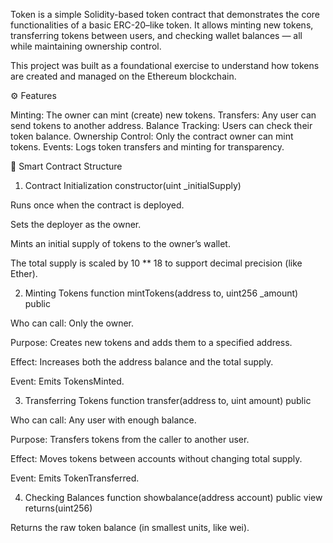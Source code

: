 Token is a simple Solidity-based token contract that demonstrates the core functionalities of a basic ERC-20–like token.
It allows minting new tokens, transferring tokens between users, and checking wallet balances — all while maintaining ownership control.

This project was built as a foundational exercise to understand how tokens are created and managed on the Ethereum blockchain.

⚙️ Features

 Minting: The owner can mint (create) new tokens.
 Transfers: Any user can send tokens to another address.
 Balance Tracking: Users can check their token balance.
 Ownership Control: Only the contract owner can mint tokens.
 Events: Logs token transfers and minting for transparency.

🧱 Smart Contract Structure
1. Contract Initialization
constructor(uint _initialSupply)


Runs once when the contract is deployed.

Sets the deployer as the owner.

Mints an initial supply of tokens to the owner’s wallet.

The total supply is scaled by 10 ** 18 to support decimal precision (like Ether).

2. Minting Tokens
function mintTokens(address to, uint256 _amount) public


Who can call: Only the owner.

Purpose: Creates new tokens and adds them to a specified address.

Effect: Increases both the address balance and the total supply.

Event: Emits TokensMinted.

3. Transferring Tokens
function transfer(address to, uint amount) public


Who can call: Any user with enough balance.

Purpose: Transfers tokens from the caller to another user.

Effect: Moves tokens between accounts without changing total supply.

Event: Emits TokenTransferred.

4. Checking Balances
function showbalance(address account) public view returns(uint256)


Returns the raw token balance (in smallest units, like wei).